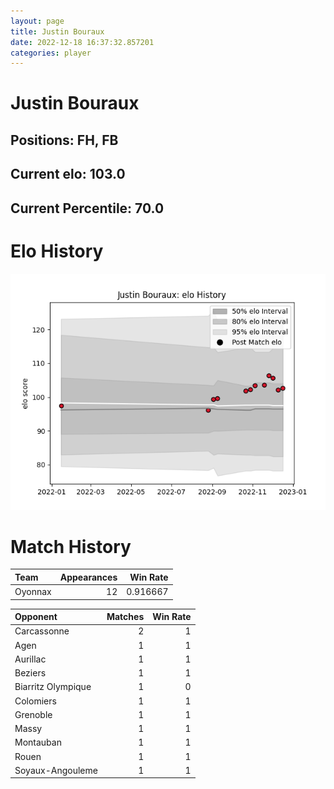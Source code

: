 ```yaml
---  
layout: page  
title: Justin Bouraux  
date: 2022-12-18 16:37:32.857201  
categories: player  
---
```

# Justin Bouraux

## Positions: FH, FB

## Current elo: 103.0

## Current Percentile: 70.0

# Elo History


![elo history](history_JustinBouraux.png)
# Match History


| Team    |   Appearances |   Win Rate |
|:--------|--------------:|-----------:|
| Oyonnax |            12 |   0.916667 |

| Opponent           |   Matches |   Win Rate |
|:-------------------|----------:|-----------:|
| Carcassonne        |         2 |          1 |
| Agen               |         1 |          1 |
| Aurillac           |         1 |          1 |
| Beziers            |         1 |          1 |
| Biarritz Olympique |         1 |          0 |
| Colomiers          |         1 |          1 |
| Grenoble           |         1 |          1 |
| Massy              |         1 |          1 |
| Montauban          |         1 |          1 |
| Rouen              |         1 |          1 |
| Soyaux-Angouleme   |         1 |          1 |